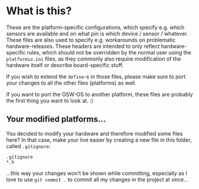 # What is this?
These are the platform-specific configurations, which specify e.g. which sensors are available and on what pin is which device / sensor / whatever. These files are also used to specify e.g. workarounds on problematic hardware-releases. These headers are intended to only reflect hardware-specific rules, which should not be overridden by the normal user using the `platformio.ini` files, as they commonly also require modification of the hardware itself or describe board-specific stuff.

If you wish to extend the `define`-s in those files, please make sure to port your changes to all the other files (platforms) as well.

If you want to port the OSW-OS to another platform, these files are probably the first thing you want to look at. :)

## Your modified platforms...
You decided to modify your hardware and therefore modified some files here? In that case, make your live easier by creating a new file in this folder, called `.gitignore`:

```
.gitignore
*.h
```

...this way your changes won't be shown while committing, especially as I love to use `git commit .` to commit all my changes in the project at once...
